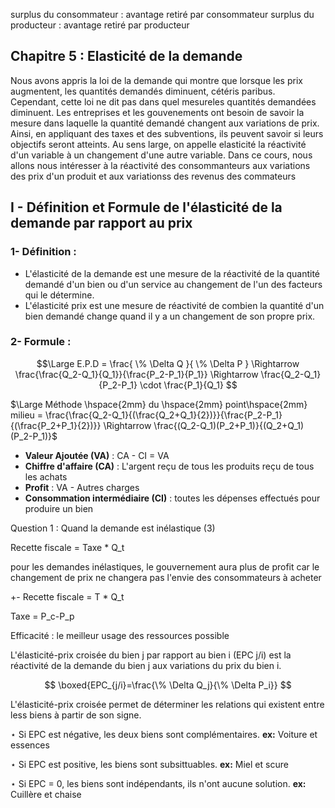 surplus du consommateur : avantage retiré par consommateur 
surplus du producteur : avantage retiré par producteur


## Chapitre 5 : Elasticité de la demande

Nous avons appris la loi de la demande qui montre que lorsque les prix augmentent, les quantités demandés diminuent, cétéris paribus. Cependant, cette loi ne dit pas dans quel mesureles quantités demandées diminuent. Les entreprises et les gouvenements ont besoin de savoir la mesure dans laquelle la quantité demandé changent aux variations de prix. Ainsi, en appliquant des taxes et des subventions, ils peuvent savoir si leurs objectifs seront atteints.
Au sens large, on appelle elasticité la réactivité d'un variable à un changement d'une autre variable. Dans ce cours, nous allons nous intéresser à la réactivité des consommanteurs aux variations des prix d'un produit et aux variationss des revenus des commateurs

## I - Définition et Formule de l'élasticité de la demande par rapport au prix

### 1- Définition :

- L'élasticité de la demande est une mesure de la réactivité de la quantité demandé d'un bien ou d'un service au changement de l'un des facteurs qui le détermine.
- L'élasticité prix est une mesure de réactivité de combien la quantité d'un bien demandé change quand il y a un changement de son propre prix.

### 2- Formule :

$$\Large E.P.D = \frac{ \% \Delta Q }{ \% \Delta P } \Rightarrow \frac{\frac{Q_2-Q_1}{Q_1}}{\frac{P_2-P_1}{P_1}} \Rightarrow \frac{Q_2-Q_1}{P_2-P_1} \cdot \frac{P_1}{Q_1} $$

$\Large Méthode \hspace{2mm} du \hspace{2mm} point\hspace{2mm} milieu = \frac{\frac{Q_2-Q_1}{(\frac{Q_2+Q_1}{2})}}{\frac{P_2-P_1}{(\frac{P_2+P_1}{2})}} \Rightarrow \frac{(Q_2-Q_1)(P_2+P_1)}{(Q_2+Q_1)(P_2-P_1)}$



- **Valeur Ajoutée (VA)** : CA - CI = VA
- **Chiffre d'affaire (CA)** : L'argent reçu de tous les produits reçu de tous les achats
- **Profit** : VA - Autres charges
- **Consommation intermédiaire (CI)** : toutes les dépenses effectués pour produire un bien


Question 1 : Quand la demande est inélastique (3)


Recette fiscale = Taxe * Q_t

pour les demandes inélastiques, le gouvernement aura plus de profit car le changement de prix ne changera pas l'envie des consommateurs à acheter

+-
Recette fiscale = T * Q_t

Taxe = P_c-P_p


Efficacité : le meilleur usage des ressources possible


L'élasticité-prix croisée du bien j par rapport au bien i (EPC j/i) est la réactivité de la demande du bien j aux variations du prix du bien i.

$$
\boxed{EPC_{j/i}=\frac{\% \Delta Q_j}{\% \Delta P_i}}
$$

L'élasticité-prix croisée permet de déterminer les relations qui existent entre less biens à partir de son signe. 

$\star$ Si EPC est négative, les deux biens sont complémentaires.
**ex:** Voiture et essences

$\star$ Si EPC est positive, les biens sont subsittuables.
**ex:** Miel et scure

$\star$ Si EPC = 0, les biens sont indépendants, ils n'ont aucune solution.
**ex:** Cuillère et chaise